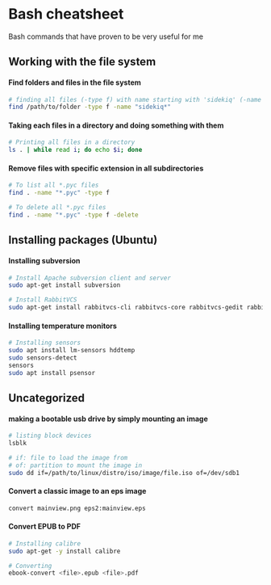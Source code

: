 # Bash cheatsheet

Bash commands that have proven to be very useful for me

## Working with the file system

#### Find folders and files in the file system

```bash
# finding all files (-type f) with name starting with 'sidekiq' (-name "sidekiq*")
find /path/to/folder -type f -name "sidekiq*"
```

#### Taking each files in a directory and doing something with them

```bash
# Printing all files in a directory
ls . | while read i; do echo $i; done
```

#### Remove files with specific extension in all subdirectories

```bash
# To list all *.pyc files
find . -name "*.pyc" -type f

# To delete all *.pyc files
find . -name "*.pyc" -type f -delete
```

## Installing packages (Ubuntu)

#### Installing subversion

```bash
# Install Apache subversion client and server
sudo apt-get install subversion

# Install RabbitVCS
sudo apt-get install rabbitvcs-cli rabbitvcs-core rabbitvcs-gedit rabbitvcs-nautilus
```

#### Installing temperature monitors

```bash
# Installing sensors
sudo apt install lm-sensors hddtemp
sudo sensors-detect
sensors
sudo apt install psensor
```

## Uncategorized

#### making a bootable usb drive by simply mounting an image

```bash
# listing block devices
lsblk

# if: file to load the image from
# of: partition to mount the image in
sudo dd if=/path/to/linux/distro/iso/image/file.iso of=/dev/sdb1 
```

#### Convert a classic image to an eps image

```bash
convert mainview.png eps2:mainview.eps
```

#### Convert EPUB to PDF

```bash
# Installing calibre
sudo apt-get -y install calibre

# Converting
ebook-convert <file>.epub <file>.pdf
```
